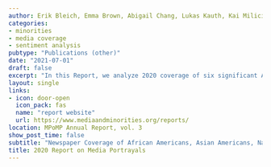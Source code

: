 ```yaml
---
author: Erik Bleich, Emma Brown, Abigail Chang, Lukas Kauth, Kai Milici, Nicolas Pantelick, Emily Wander, Maurits van der Veen
categories:
- minorities
- media coverage
- sentiment analysis
pubtype: "Publications (other)"
date: "2021-07-01"
draft: false
excerpt: "In this Report, we analyze 2020 coverage of six significant American racial, ethnic, or religious groups: African Americans, Asian Americans, Native Americans, Latinos, Jews, and Muslims. Latinos and African Americans are the largest of these groups, constituting approximately 19% and 13% of the US population, respectively. Asian Americans are the next most numerous, at roughly 6%. Native Americans, Jews, and Muslims each make up approximately 1-2% of the American population. We address key questions about media coverage of these groups: Are some mentioned more frequently in US newspapers than others? How positive or negative is coverage of these groups, and why? How does 2020 compare to earlier years in terms of the amount and tone of coverage? What themes are present in the reporting of all six groups, and which were distinctive to each in 2020? In brief, our analyses show that coverage of African Americans stands out as being the most frequent and that of Muslims as the most negative, both by a wide margin."
layout: single
links:
- icon: door-open
  icon_pack: fas
  name: "report website"
  url: https://www.mediaandminorities.org/reports/
location: MPoMP Annual Report, vol. 3
show_post_time: false
subtitle: "Newspaper Coverage of African Americans, Asian Americans, Native Americans, Latinos, Jews, and Muslims"
title: 2020 Report on Media Portrayals
---
```



